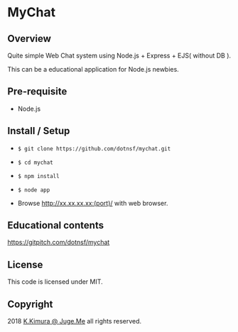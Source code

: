 # MyChat

## Overview

Quite simple Web Chat system using Node.js + Express + EJS( without DB ).

This can be a educational application for Node.js newbies.

## Pre-requisite

- Node.js

## Install / Setup

- `$ git clone https://github.com/dotnsf/mychat.git`

- `$ cd mychat`

- `$ npm install`

- `$ node app`

- Browse http://xx.xx.xx.xx:(port)/ with web browser.

## Educational contents

https://gitpitch.com/dotnsf/mychat

## License

This code is licensed under MIT.

## Copyright

2018 [K.Kimura @ Juge.Me](https://github.com/dotnsf) all rights reserved.

